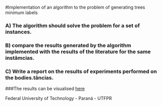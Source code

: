 #Implementation of an algorithm to the problem of generating trees minimum labels

### A) The algorithm should solve the problem for a set of instances.
### B) compare the results generated by the algorithm implemented with the results of the literature for the same instâmcias.
### C) Write a report on the results of experiments performed on the bodies.tâncias.

###The results can be visualised <a href="https://github.com/lpbaiser/ApsPAGRM/blob/master/Artigo%20Aps.pdf"/>here<a/>

Federal University of Technology - Paraná - UTFPR
